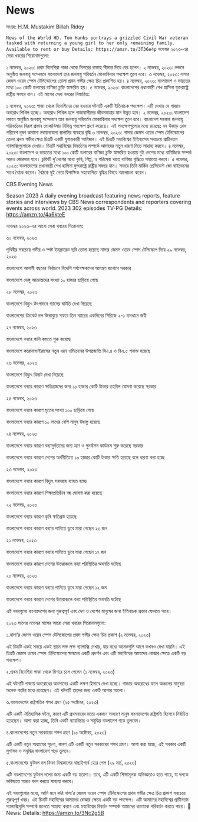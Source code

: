 # News
সংগ্রহ: H.M. Mustakim Billah Ridoy

`
News of the World
HD. Tom Hanks portrays a grizzled Civil War veteran tasked with returning a young girl to her only remaining family.
Available to rent or buy
Details:
https://amzn.to/3T36e4p
`
নভেম্বর ২০২৩-এর সেরা খবরের শিরোনামগুলো:

১ নভেম্বর, ২০২৩: প্রথম বিদেশিরা গাজা থেকে মিশরের রাফাহ সীমান্ত দিয়ে বের হলেন।
২ নভেম্বর, ২০২৩: লন্ডনে অনুষ্ঠিত জলবায়ু সম্মেলনে বাংলাদেশ তার জলবায়ু পরিবর্তন মোকাবিলার পদক্ষেপ তুলে ধরে।
৩ নভেম্বর, ২০২৩: নাসার জেমস ওয়েব স্পেস টেলিস্কোপের তোলা প্রথম গভীর ক্ষেত্র চিত্র প্রকাশিত হয়।
৪ নভেম্বর, ২০২৩: বাংলাদেশ ও ভারতের মধ্যে ১০০ কোটি ডলারের বাণিজ্য চুক্তি স্বাক্ষরিত হয়।
৫ নভেম্বর, ২০২৩: বাংলাদেশের প্রধানমন্ত্রী শেখ হাসিনা যুক্তরাষ্ট্রে রাষ্ট্রীয় সফরে যান।
এই মাসের সেরা খবরের বিস্তারিত:

১ নভেম্বর, ২০২৩: গাজা থেকে বিদেশিদের বের হওয়ার ঘটনাটি একটি ইতিবাচক পদক্ষেপ। এটি দেখায় যে গাজায় অবরোধ শিথিল হচ্ছে। অবরোধ শিথিল হলে গাজাবাসীদের জীবনযাত্রার মান উন্নত হবে।
২ নভেম্বর, ২০২৩: বাংলাদেশ লন্ডনে অনুষ্ঠিত জলবায়ু সম্মেলনে তার জলবায়ু পরিবর্তন মোকাবিলার পদক্ষেপ তুলে ধরে। বাংলাদেশ সরকার জলবায়ু পরিবর্তনের বিরূপ প্রভাব মোকাবিলায় বিভিন্ন পদক্ষেপ গ্রহণ করেছে। এই পদক্ষেপগুলোর মধ্যে রয়েছে:
বন উজাড় রোধ
পরিবেশ দূষণ কমানো
নবায়নযোগ্য জ্বালানির ব্যবহার বৃদ্ধি
৩ নভেম্বর, ২০২৩: নাসার জেমস ওয়েব স্পেস টেলিস্কোপের তোলা প্রথম গভীর ক্ষেত্র চিত্রটি একটি যুগান্তকারী আবিষ্কার। এই চিত্রটি মহাবিশ্বের ইতিহাসের সবচেয়ে প্রাচীনতম গ্যালাক্সিগুলোকে দেখায়। চিত্রটি মহাবিশ্বের বিবর্তনের সম্পর্কে আমাদের নতুন ধারণা দিতে সাহায্য করবে।
৪ নভেম্বর, ২০২৩: বাংলাদেশ ও ভারতের মধ্যে ১০০ কোটি ডলারের বাণিজ্য চুক্তি স্বাক্ষরিত হওয়ায় দুই দেশের মধ্যে বাণিজ্যিক সম্পর্ক আরও জোরদার হবে। চুক্তিটি দু’দেশের মধ্যে কৃষি, শিল্প, ও পরিষেবা খাতে বাণিজ্য বৃদ্ধিতে সহায়তা করবে।
৫ নভেম্বর, ২০২৩: বাংলাদেশের প্রধানমন্ত্রী শেখ হাসিনা যুক্তরাষ্ট্রে রাষ্ট্রীয় সফরে যান। সফরে তিনি মার্কিন প্রেসিডেন্ট জো বাইডেনের সাথে বৈঠক করেন। বৈঠকে দুই নেতা দ্বিপাক্ষিক সহযোগিতা বৃদ্ধির বিষয়ে আলোচনা করেন।

CBS Evening News

Season 2023
A daily evening broadcast featuring news reports, feature stories and interviews by CBS News correspondents and reporters covering events across world.
2023
302 episodes
TV-PG
Details:
https://amzn.to/4a6kteE

নভেম্বর ২০২৩-এর আরো সেরা খবরের শিরোনাম:

৩০ নভেম্বর, ২০২৩

পৃথিবীর সবচেয়ে গভীর ও স্পষ্ট ইনফ্রারেড ছবি তোলা হয়েছে নাসার জেমস ওয়েব স্পেস টেলিস্কোপ দিয়ে
২৯ নভেম্বর, ২০২৩

বাংলাদেশে আগামী বছরের নির্বাচনে বিদেশি পর্যবেক্ষকদের আমন্ত্রণ জানাবে সরকার

বাংলাদেশে ডেঙ্গু আক্রান্তদের সংখ্যা ১০ হাজার ছাড়িয়ে গেছে

২৮ নভেম্বর, ২০২৩

বাংলাদেশে বিদ্যুৎ উৎপাদনে গ্যাসের ঘাটতি দেখা দিয়েছে

বাংলাদেশের ক্রিকেট দল জিম্বাবুয়ে সফরে তিন ম্যাচের একদিনের সিরিজে ২-১ ব্যবধানে জয়ী

২৭ নভেম্বর, ২০২৩

বাংলাদেশে বন্যার পানি কমতে শুরু করেছে

বাংলাদেশে করোনাভাইরাসের নতুন ধরন ওমিক্রনের উপপ্রজাতি বিএ.৪ ও বিএ.৫ শনাক্ত হয়েছে

২৬ নভেম্বর, ২০২৩

বাংলাদেশে বিদ্যুৎ বিভ্রাট দেখা দিয়েছে

বাংলাদেশে বন্যার কারণে ক্ষতিগ্রস্তদের জন্য ১০ হাজার কোটি টাকার তহবিল ঘোষণা করেছে সরকার

২৫ নভেম্বর, ২০২৩

বাংলাদেশে বন্যার কারণে মৃতের সংখ্যা ১০০ ছাড়িয়ে গেছে

বাংলাদেশে বন্যার কারণে ১০ লাখের বেশি মানুষ উদ্বাস্তু হয়েছে

২৪ নভেম্বর, ২০২৩

বাংলাদেশে বন্যার কারণে বন্যাদুর্গতদের জন্য ত্রাণ ও পুনর্বাসন কার্যক্রম শুরু করেছে সরকার

বাংলাদেশে বন্যার কারণে দেশের অর্থনীতিতে ১০ হাজার কোটি টাকার ক্ষতি হয়েছে বলে ধারণা করা হচ্ছে

২৩ নভেম্বর, ২০২৩

বাংলাদেশে বন্যার কারণে বিদ্যুৎ সরবরাহ ব্যাহত হচ্ছে

বাংলাদেশে বন্যার কারণে শিক্ষাপ্রতিষ্ঠান বন্ধ ঘোষণা করা হয়েছে

২২ নভেম্বর, ২০২৩

বাংলাদেশে বন্যার কারণে কৃষি ক্ষতিগ্রস্ত হয়েছে

বাংলাদেশে বন্যার কারণে বন্যার পানিতে ডুবে মারা গেছেন ২৩ জন

২১ নভেম্বর, ২০২৩

বাংলাদেশে বন্যার কারণে বন্যার পানিতে ডুবে মারা গেছেন ১৭ জন

বাংলাদেশে বন্যার কারণে দেশের উত্তরাঞ্চলে বন্যা পরিস্থিতির অবনতি ঘটেছে

২০ নভেম্বর, ২০২৩

বাংলাদেশে বন্যার কারণে বন্যার পানিতে ডুবে মারা গেছেন ১২ জন

বাংলাদেশে বন্যার কারণে দেশের উত্তরাঞ্চলে বন্যা পরিস্থিতির অবনতি ঘটেছে

এই খবরগুলো বাংলাদেশের জন্য গুরুত্বপূর্ণ এবং দেশ ও দেশের মানুষের জন্য ইতিবাচক প্রভাব ফেলতে পারে।

২০২৩ সালের নভেম্বর মাসের আরো সেরা খবরের শিরোনামগুলো:

১.নাসা’র জেমস ওয়েব স্পেস টেলিস্কোপের প্রথম গভীর ক্ষেত্র চিত্র প্রকাশ (২ নভেম্বর, ২০২৩)

এই চিত্রটি একই সময়ে একই স্থানে লক্ষ লক্ষ গ্যালাক্সি দেখায়, যার মধ্যে অনেকগুলি আগে কখনও দেখা যায়নি। এই চিত্রটি জেমস ওয়েব স্পেস টেলিস্কোপের ক্ষমতার একটি প্রদর্শন এবং এটি মহাবিশ্বের আমাদের বোঝার ক্ষেত্রে একটি বড় পদক্ষেপ।

২.প্রথম বিদেশিরা গাজা থেকে মিশরে চলে গেলেন (১ নভেম্বর, ২০২৩)

এই ঘটনাটি গাজায় অবরোধের অবসানের একটি লক্ষণ হিসাবে দেখা হচ্ছে। গাজায় অবরোধের ফলে অঞ্চলের মানুষরা অনেক কষ্টের মধ্যে রয়েছেন। এই ঘটনাটি তাদের জন্য একটি আশার আলো।

৩.বাংলাদেশের রাষ্ট্রপতির শপথ গ্রহণ (২৫ অক্টোবর, ২০২৩)

এটি একটি ঐতিহাসিক ঘটনা, কারণ এটি প্রথমবারের মতো একজন সাধারণ মানুষ বাংলাদেশের রাষ্ট্রপতি হিসেবে নির্বাচিত হয়েছেন। আশা করা হচ্ছে, তিনি একটি ন্যায়বিচার ও সমৃদ্ধির বাংলাদেশ গড়ে তুলবেন।

৪.বাংলাদেশের নতুন সরকারের শপথ গ্রহণ (১০ অক্টোবর, ২০২৩)

এটি একটি নতুন অধ্যায়ের সূচনা, কারণ এটি একটি নতুন সরকারের শপথ গ্রহণ। আশা করা হচ্ছে, এই সরকার একটি সুশাসন ও সমৃদ্ধির বাংলাদেশ গড়ে তুলবে।

৫.বাংলাদেশের ফুটবল দল ফিফা বিশ্বকাপের বাছাইপর্বে হেরে গেল (২৯ মার্চ, ২০২৩)

এটি বাংলাদেশের ফুটবল দলের জন্য একটি বড় হতাশা। তবে, এটি একটি শিক্ষামূলক অভিজ্ঞতাও হতে পারে, যা দলকে ভবিষ্যতে আরও ভাল করতে সাহায্য করবে।

এই খবরগুলোর মধ্যে, আমি মনে করি নাসা’র জেমস ওয়েব স্পেস টেলিস্কোপের প্রথম গভীর ক্ষেত্র চিত্র প্রকাশ সবচেয়ে গুরুত্বপূর্ণ খবর। এই চিত্রটি মহাবিশ্বের আমাদের বোঝার ক্ষেত্রে একটি বড় পদক্ষেপ। এটি আমাদের মহাবিশ্বের প্রাচীনতম গ্যালাক্সিগুলি সম্পর্কে জানতে সাহায্য করবে এবং মহাবিশ্বের বিবর্তন সম্পর্কে আমাদের ধারণাকে পরিবর্তন করতে পারে।
📰 News:
Details:
https://amzn.to/3Nc2g5B
